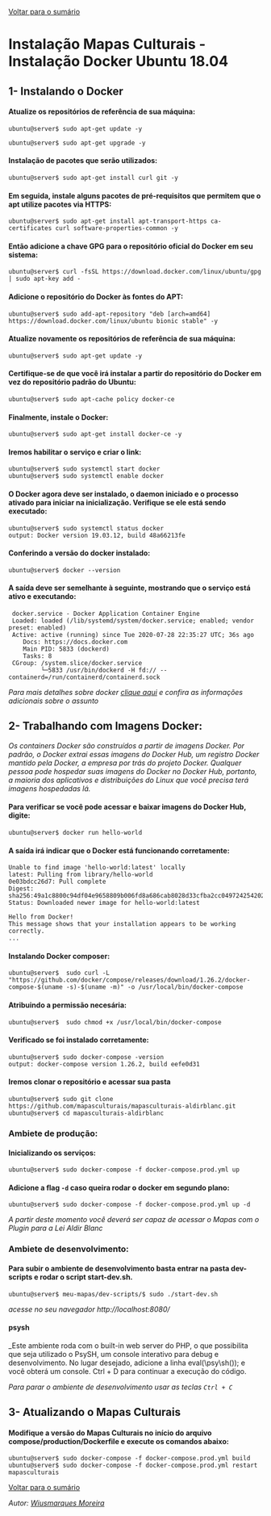 [Voltar para o sumário](https://github.com/edsongs/instal-mapas)

# Instalação Mapas Culturais - Instalação Docker Ubuntu 18.04

  ## 1- Instalando o Docker
  
  #### Atualize os repositórios de referência de sua máquina:
  
  ```
  ubuntu@server$ sudo apt-get update -y
  ```
  ```
  ubuntu@server$ sudo apt-get upgrade -y
  ````
  
  #### Instalação de pacotes que serão utilizados:
  
  ```
  ubuntu@server$ sudo apt-get install curl git -y
  ```
  
  #### Em seguida, instale alguns pacotes de pré-requisitos que permitem que o apt utilize pacotes via HTTPS:
  
  ```
  ubuntu@server$ sudo apt-get install apt-transport-https ca-certificates curl software-properties-common -y
  ```
  
  
  #### Então adicione a chave GPG para o repositório oficial do Docker em seu sistema:
  
  ```
  ubuntu@server$ curl -fsSL https://download.docker.com/linux/ubuntu/gpg | sudo apt-key add -
  ```
  #### Adicione o repositório do Docker às fontes do APT:
  
  ```
  ubuntu@server$ sudo add-apt-repository "deb [arch=amd64] https://download.docker.com/linux/ubuntu bionic stable" -y
  ```
  
  #### Atualize novamente os repositórios de referência de sua máquina:
  
  ```
  ubuntu@server$ sudo apt-get update -y
  ```
  
  #### Certifique-se de que você irá instalar a partir do repositório do Docker em vez do repositório padrão do Ubuntu:
  
  ```
  ubuntu@server$ sudo apt-cache policy docker-ce
  ```
  
  #### Finalmente, instale o Docker:
  
  ```
  ubuntu@server$ sudo apt-get install docker-ce -y
  ```
  
  #### Iremos habilitar o serviço e criar o link:
  
  ```
  ubuntu@server$ sudo systemctl start docker
  ubuntu@server$ sudo systemctl enable docker
  ```
  
  #### O Docker agora deve ser instalado, o daemon iniciado e o processo ativado para iniciar na inicialização. Verifique se ele está sendo executado:
  
  ```
  ubuntu@server$ sudo systemctl status docker
  output: Docker version 19.03.12, build 48a66213fe
  ```
  
  #### Conferindo a versão do docker instalado:
  
  ```
  ubuntu@server$ docker --version
  ```
  
  #### A saída deve ser semelhante à seguinte, mostrando que o serviço está ativo e executando:
  
  ```
   docker.service - Docker Application Container Engine
   Loaded: loaded (/lib/systemd/system/docker.service; enabled; vendor preset: enabled)
   Active: active (running) since Tue 2020-07-28 22:35:27 UTC; 36s ago
      Docs: https://docs.docker.com
      Main PID: 5833 (dockerd)
      Tasks: 8
   CGroup: /system.slice/docker.service
           └─5833 /usr/bin/dockerd -H fd:// --containerd=/run/containerd/containerd.sock
  ```
  
  _Para mais detalhes sobre docker [clique aqui](https://www.digitalocean.com/community/tutorials/como-instalar-e-usar-o-docker-no-ubuntu-18-04-pt) e confira as informações adicionais sobre o assunto_
  
  ## 2- Trabalhando com Imagens Docker:
  
  
  
  _Os containers Docker são construídos a partir de imagens Docker. Por padrão, o Docker extrai essas imagens do Docker Hub, um registro Docker mantido pela Docker, a empresa por trás do projeto Docker. Qualquer pessoa pode hospedar suas imagens do Docker no Docker Hub, portanto, a maioria dos aplicativos e distribuições do Linux que você precisa terá imagens hospedadas lá._

  #### Para verificar se você pode acessar e baixar imagens do Docker Hub, digite:
  
  
  ```
  ubuntu@server$ docker run hello-world
  ```
  
  #### A saída irá indicar que o Docker está funcionando corretamente:
  
  ```
  Unable to find image 'hello-world:latest' locally
  latest: Pulling from library/hello-world
  0e03bdcc26d7: Pull complete 
  Digest: sha256:49a1c8800c94df04e9658809b006fd8a686cab8028d33cfba2cc049724254202
  Status: Downloaded newer image for hello-world:latest

  Hello from Docker!
  This message shows that your installation appears to be working correctly.
  ...
  ```
  
  #### Instalando Docker composer:
  
  ```
  ubuntu@server$  sudo curl -L "https://github.com/docker/compose/releases/download/1.26.2/docker-compose-$(uname -s)-$(uname -m)" -o /usr/local/bin/docker-compose
  ```
  
  #### Atribuindo a permissão necesária:
  
  ```
  ubuntu@server$  sudo chmod +x /usr/local/bin/docker-compose
  ```
  
  #### Verificado se foi instalado corretamente:
  
  ```
  ubuntu@server$ sudo docker-compose -version
  output: docker-compose version 1.26.2, build eefe0d31
  ```
  #### Iremos clonar o repositório e acessar sua pasta
  
  ```
  ubuntu@server$ sudo git clone https://github.com/mapasculturais/mapasculturais-aldirblanc.git
  ubuntu@server$ cd mapasculturais-aldirblanc
  ```
  
  ### Ambiete de produção:
  
  #### Inicializando os serviços:
  
  ```
  ubuntu@server$ sudo docker-compose -f docker-compose.prod.yml up
  ```
  
  #### Adicione a flag ```-d``` caso queira rodar o docker em segundo plano:
  
  ```
  ubuntu@server$ sudo docker-compose -f docker-compose.prod.yml up -d
  ```
  
  _A partir deste momento você deverá ser capaz de acessar o Mapas com o Plugin para a Lei Aldir Blanc_
  
  ### Ambiete de desenvolvimento:
  
  #### Para subir o ambiente de desenvolvimento basta entrar na pasta dev-scripts e rodar o script start-dev.sh.

  ``` 
  ubuntu@server$ meu-mapas/dev-scripts/$ sudo ./start-dev.sh 
  ```
  _acesse no seu navegador http://localhost:8080/_

  #### psysh

  _Este ambiente roda com o built-in web server do PHP, o que possibilita que seja utilizado o PsySH, um console interativo para debug e desenvolvimento. No lugar desejado, adicione a linha eval(\psy\sh()); e você obterá um console. Ctrl + D para continuar a execução do código.

 _Para parar o ambiente de desenvolvimento usar as teclas ```Ctrl + C```_

## 3- Atualizando o Mapas Culturais

#### Modifique a versão do Mapas Culturais no início do arquivo compose/production/Dockerfile e execute os comandos abaixo:

```
ubuntu@server$ sudo docker-compose -f docker-compose.prod.yml build
ubuntu@server$ sudo docker-compose -f docker-compose.prod.yml restart mapasculturais
```

[Voltar para o sumário](https://github.com/edsongs/instal-mapas)

_Autor: [Wiusmarques Moreira](https://github.com/wiusmarques/)_

